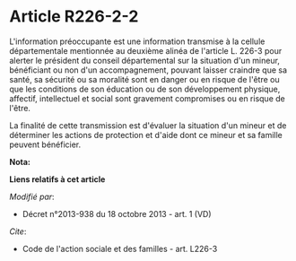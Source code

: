 # Article R226-2-2

L'information préoccupante est une information transmise à la cellule départementale mentionnée au deuxième alinéa de
l'article L. 226-3 pour alerter le président du conseil départemental sur la situation d'un mineur, bénéficiant ou non d'un
accompagnement, pouvant laisser craindre que sa santé, sa sécurité ou sa moralité sont en danger ou en risque de l'être ou
que les conditions de son éducation ou de son développement physique, affectif, intellectuel et social sont gravement
compromises ou en risque de l'être. 

La finalité de cette transmission est d'évaluer la situation d'un mineur et de déterminer les actions de protection et d'aide
dont ce mineur et sa famille peuvent bénéficier.

**Nota:**



**Liens relatifs à cet article**

_Modifié par_:

  - Décret n°2013-938 du 18 octobre 2013 - art. 1 (VD)

_Cite_:

  - Code de l'action sociale et des familles - art. L226-3
